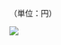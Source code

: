 （単位：円）

![](https://www.nta.go.jp/tmp/b2fa10c9-48cb-4cee-b942-1f23a32ccd62/images/87a553a5533c86b171378afa59629920aaed56f6523723f38525088b5883aab2.jpg)